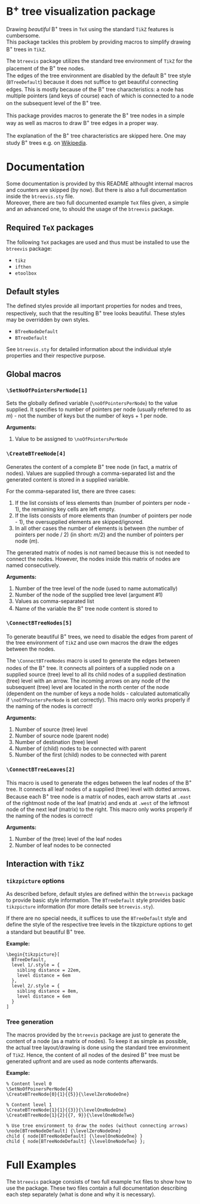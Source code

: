 # B<sup>+</sup> tree visualization package

Drawing *beautiful* B<sup>+</sup> trees in `TeX` using the standard `TikZ` features is cumbersome.  
This package tackles this problem by providing macros to simplify drawing B<sup>+</sup> trees in `TikZ`.

The `btreevis` package utilizes the standard tree environment of `TikZ` for the placement of the B<sup>+</sup> tree nodes.  
The edges of the tree environment are disabled by the default B<sup>+</sup> tree style (`BTreeDefault`) because it does not suffice to get beautiful connecting edges. This is mostly because of the B<sup>+</sup> tree characteristics: a node has multiple pointers (and keys of course) each of which is connected to a node on the subsequent level of the B<sup>+</sup> tree.  

This package provides macros to generate the B<sup>+</sup> tree nodes in a simple way as well as macros to draw B<sup>+</sup> tree edges in a proper way.  

The explanation of the B<sup>+</sup> tree characteristics are skipped here. One may study B<sup>+</sup> trees e.g. on [Wikipedia](https://en.wikipedia.org/wiki/B%2B_tree).

# Documentation

Some documentation is provided by this README althought internal macros and counters are skipped (by now). But there is also a full documentation inside the `btreevis.sty` file.  
Moreover, there are two full documented example `TeX` files given, a simple and an advanced one, to should the usage of the `btreevis` package.  

## Required `TeX` packages
The following `TeX` packages are used and thus must be installed to use the `btreevis` package:

* `tikz`
* `ifthen`
* `etoolbox`

## Default styles
The defined styles provide all important properties for nodes and trees, respectively, such that the resulting B<sup>+</sup> tree looks beautiful. These styles may be overridden by own styles.

* `BTreeNodeDefault`
* `BTreeDefault`

See `btreevis.sty` for detailed information about the individual style properties and their respective purpose.

## Global macros

### `\SetNoOfPointersPerNode[1]`
Sets the globally defined variable (`\noOfPointersPerNode`) to the value supplied. It specifies to number of pointers per node (usually referred to as *m*) - not the number of keys but the number of keys + 1 per node.

**Arguments:**

1. Value to be assigned to `\noOfPointersPerNode`

### `\CreateBTreeNode[4]`
Generates the content of a complete B<sup>+</sup> tree node (in fact, a matrix of nodes). Values are supplied through a comma-separated list and the generated content is stored in a supplied variable.

For the comma-separated list, there are three cases:

1. If the list consists of less elements than (number of pointers per node - 1), the remaining key cells are left empty.
2. If the lists consists of more elements than (number of pointers per node - 1), the oversupplied elements are skipped/ignored.
3. In all other cases the number of elements is between (the number of pointers per node / 2) (in short: *m*/2) and the number of pointers per node (*m*).

The generated matrix of nodes is not named because this is not needed to connect the nodes. However, the nodes inside this matrix of nodes are named consecutively.

**Arguments:**

1. Number of the tree level of the node (used to name automatically)
2. Number of the node of the supplied tree level (argument #1)
3. Values as comma-separated list
4. Name of the variable the B<sup>+</sup> tree node content is stored to

### `\ConnectBTreeNodes[5]`
To generate beautiful B<sup>+</sup> trees, we need to disable the edges from parent of the tree environment of `TikZ` and use own macros the draw the edges between the nodes.

The `\ConnectBTreeNodes` macro is used to generate the edges between nodes of the B<sup>+</sup> tree. It connects all pointers of a supplied node on a supplied source (tree) level to all its child nodes of a supplied destination (tree) level with an arrow. The incoming arrows on any node of the subsequent (tree) level are located in the north center of the node (dependent on the number of keys a node holds - calculated automatically if `\noOfPointersPerNode` is set correctly).
This macro only works properly if the naming of the nodes is correct!

**Arguments:**

1. Number of source (tree) level
2. Number of source node (parent node)
3. Number of destination (tree) level
4. Number of (child) nodes to be connected with parent
5. Number of the first (child) nodes to be connected with parent

### `\ConnectBTreeLeaves[2]`
This macro is used to generate the edges between the leaf nodes of the B<sup>+</sup> tree. It connects all leaf nodes of a supplied (tree) level with dotted arrows. Because each B<sup>+</sup> tree node is a matrix of nodes, each arrow starts at `.east` of the rightmost node of the leaf (matrix) and ends at `.west` of the leftmost node of the next leaf (matrix) to the right.
This macro only works properly if the naming of the nodes is correct!

**Arguments:**

1. Number of the (tree) level of the leaf nodes
2. Number of leaf nodes to be connected

## Interaction with `TikZ`

### `tikzpicture` options

As described before, default styles are defined within the `btreevis` package to provide basic style information. The `BTreeDefault` style provides basic `tikzpicture` information (for more details see `btreevis.sty`).

If there are no special needs, it suffices to use the `BTreeDefault` style and define the style of the respective tree levels in the tikzpicture options to get a standard but beautiful B<sup>+</sup> tree.

**Example:**

    \begin{tikzpicture}[
      BTreeDefault,
      level 1/.style = {
        sibling distance = 22em,
        level distance = 6em
      },
      level 2/.style = {
        sibling distance = 8em,
        level distance = 6em
      }
    ] 

### Tree generation

The macros provided by the `btreevis` package are just to generate the content of a node (as a matrix of nodes). To keep it as simple as possible, the actual tree layout/drawing is done using the standard tree environment of `TikZ`. Hence, the content of all nodes of the desired B<sup>+</sup> tree must be generated upfront and are used as node contents afterwards.

**Example:**

    % Content level 0
    \SetNoOfPoinersPerNode{4}
    \CreateBTreeNode{0}{1}{{5}}{\levelZeroNodeOne}
    
    % Content level 1
    \CreateBTreeNode{1}{1}{{3}}{\levelOneNodeOne}
    \CreateBTreeNode{1}{2}{{7, 9}}{\levelOneNodeTwo}
    
    % Use tree environment to draw the nodes (without connecting arrows)
    \node[BTreeNodeDefault] {\levelZeroNodeOne}
    child { node[BTreeNodeDefault] {\levelOneNodeOne} }
    child { node[BTreeNodeDefault] {\levelOneNodeTwo} };


# Full Examples

The `btreevis` package consists of two full example `TeX` files to show how to use the package. These two files contain a full documentation describing each step separately (what is done and why it is necessary).
